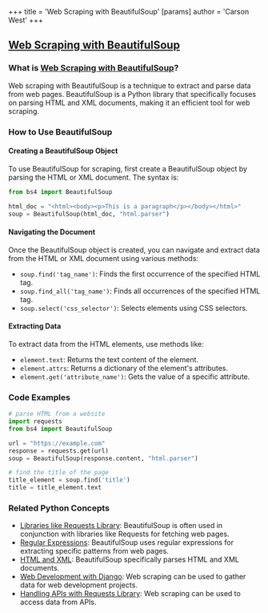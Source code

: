 +++
 title = 'Web Scraping with BeautifulSoup'
[params]
	author = 'Carson West'
+++
## [Web Scraping with BeautifulSoup](./../web-scraping-with-beautifulsoup/)

### What is [Web Scraping with BeautifulSoup](./../web-scraping-with-beautifulsoup/)?
Web scraping with BeautifulSoup is a technique to extract and parse data from web pages. BeautifulSoup is a Python library that specifically focuses on parsing HTML and XML documents, making it an efficient tool for web scraping.

### How to Use BeautifulSoup
#### Creating a BeautifulSoup Object
To use BeautifulSoup for scraping, first create a BeautifulSoup object by parsing the HTML or XML document. The syntax is:

```python
from bs4 import BeautifulSoup

html_doc = "<html><body><p>This is a paragraph</p></body></html>"
soup = BeautifulSoup(html_doc, "html.parser")
```

#### Navigating the Document
Once the BeautifulSoup object is created, you can navigate and extract data from the HTML or XML document using various methods:

- `soup.find('tag_name')`: Finds the first occurrence of the specified HTML tag.
- `soup.find_all('tag_name')`: Finds all occurrences of the specified HTML tag.
- `soup.select('css_selector')`: Selects elements using CSS selectors.

#### Extracting Data
To extract data from the HTML elements, use methods like:

- `element.text`: Returns the text content of the element.
- `element.attrs`: Returns a dictionary of the element's attributes.
- `element.get('attribute_name')`: Gets the value of a specific attribute.

### Code Examples
```python
# parse HTML from a website
import requests
from bs4 import BeautifulSoup

url = "https://example.com"
response = requests.get(url)
soup = BeautifulSoup(response.content, "html.parser")

# find the title of the page
title_element = soup.find('title')
title = title_element.text
```

### Related Python Concepts

- [Libraries like Requests Library](./../libraries-like-requests-library/): BeautifulSoup is often used in conjunction with libraries like Requests for fetching web pages.
- [Regular Expressions](./../regular-expressions/): BeautifulSoup uses regular expressions for extracting specific patterns from web pages.
- [HTML and XML](./../html-and-xml/): BeautifulSoup specifically parses HTML and XML documents.
- [Web Development with Django](./../web-development-with-django/): Web scraping can be used to gather data for web development projects.
- [Handling APIs with Requests Library](./../handling-apis-with-requests-library/): Web scraping can be used to access data from APIs.